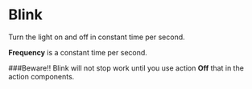 
<i class="icon-lightbulb"></i>Blink
===================

Turn the light on and off in constant time per second.

**Frequency** is a constant time per second.

###Beware!!
Blink will not stop work until you use action **Off** that in the action components.